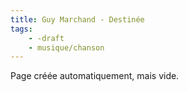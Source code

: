 ```yaml
---
title: Guy Marchand - Destinée
tags:
    - -draft
    - musique/chanson
---
```


Page créée automatiquement, mais vide.
